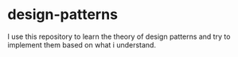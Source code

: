 # design-patterns

I use this repository to learn the theory of design patterns and try to implement them based on what i understand.
